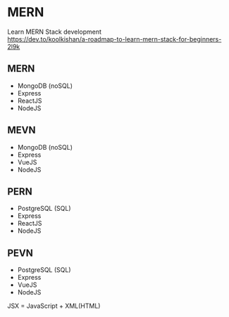 # MERN
Learn MERN Stack development <br>
https://dev.to/koolkishan/a-roadmap-to-learn-mern-stack-for-beginners-2l9k

## MERN
- MongoDB (noSQL)
- Express
- ReactJS
- NodeJS

## MEVN
- MongoDB (noSQL)
- Express
- VueJS
- NodeJS

## PERN
- PostgreSQL (SQL)
- Express
- ReactJS
- NodeJS

## PEVN
- PostgreSQL (SQL)
- Express
- VueJS
- NodeJS

JSX = JavaScript + XML(HTML)